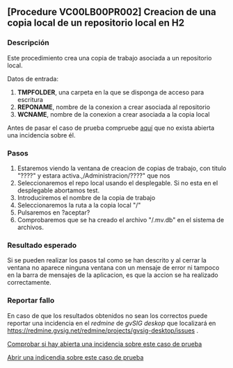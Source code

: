 
## [Procedure VC00LB00PR002] Creacion de una copia local de un repositorio local en H2

### Descripción

Este procedimiento crea una copia de trabajo asociada a un repositorio local.

Datos de entrada:

1. **TMPFOLDER**, una carpeta en la que se disponga de acceso para escritura
2. **REPONAME**, nombre de la conexion a crear asociada al repositorio
2. **WCNAME**, nombre de la conexion a crear asociada a la copia local


Antes de pasar el caso de prueba compruebe [aquí](https://redmine.gvsig.net/redmine/projects/gvsig-desktop/issues?utf8=%E2%9C%93&set_filter=1&f%5B%5D=status_id&op%5Bstatus_id%5D=o&f%5B%5D=subject&op%5Bsubject%5D=%7E&v%5Bsubject%5D%5B%5D=VC00LB00PR002&f%5B%5D=&c%5B%5D=tracker&c%5B%5D=status&c%5B%5D=priority&c%5B%5D=subject&c%5B%5D=assigned_to&c%5B%5D=updated_on&group_by=)
 que no exista abierta una incidencia sobre él.


### Pasos

1. Estaremos viendo la ventana de creacion de copias de trabajo, con titulo "????" y estara activa.,/Administracion/????" que nos
2. Seleccionaremos el repo local <REPONAME> usando el desplegable. Si no esta en el desplegable abortamos test.
3. Introduciremos el nombre de la copia de trabajo <WCNAME>
4. Seleccionaremos la ruta a la copia local "<TMPFOLDER>/<WCNAME>"
5. Pulsaremos en ?aceptar?
6. Comprobaremos que se ha creado el archivo "<TMPFOLDER>/<WCNAME>.mv.db" en el sistema de archivos.

### Resultado esperado

Si se pueden realizar los pasos tal como se han descrito y al cerrar la ventana no aparece ninguna ventana con 
un mensaje de error ni tampoco en la barra de mensajes de la aplicacion, es que la accion se ha realizado correctamente.

### Reportar fallo

En caso de que los resultados obtenidos no sean los correctos puede reportar
una incidencia en el *redmine* de *gvSIG deskop* que localizará en 
https://redmine.gvsig.net/redmine/projects/gvsig-desktop/issues .

[Comprobar si hay abierta una incidencia sobre este caso de prueba](https://redmine.gvsig.net/redmine/projects/gvsig-desktop/issues?utf8=%E2%9C%93&set_filter=1&f%5B%5D=status_id&op%5Bstatus_id%5D=o&f%5B%5D=subject&op%5Bsubject%5D=%7E&v%5Bsubject%5D%5B%5D=VC00LB00PR002&f%5B%5D=&c%5B%5D=tracker&c%5B%5D=status&c%5B%5D=priority&c%5B%5D=subject&c%5B%5D=assigned_to&c%5B%5D=updated_on&group_by=)

[Abrir una indicendia sobre este caso de prueba](https://redmine.gvsig.net/redmine/projects/gvsig-desktop/issues/new?issue[subject]=VC00LB00PR002+Creacion+de+una+copia+local+de+un+repositorio+local+en+H2)



